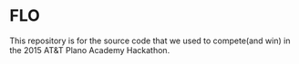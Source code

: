 # FLO
This repository is for the source code that we used to compete(and win) in the 2015 AT&T Plano Academy Hackathon.
